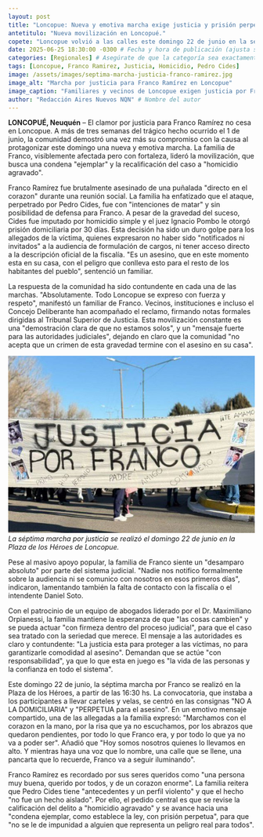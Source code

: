 ```yaml
---
layout: post
title: "Loncopue: Nueva y emotiva marcha exige justicia y prisión perpetua para el asesino de Franco Ramírez."
antetitulo: "Nueva movilización en Loncopué."
copete: "Loncopue volvió a las calles este domingo 22 de junio en la séptima marcha por Franco Ramírez, reafirmando el incansable pedido de justicia de su familia y comunidad. La movilización, que congregó a vecinos en la Plaza de los Héroes, clamó por una condena ejemplar y la prisión perpetua para Pedro Cides, el acusado de homicidio que permanece con prisión domiciliaria."
date: 2025-06-25 18:30:00 -0300 # Fecha y hora de publicación (ajusta si es necesario)
categories: [Regionales] # Asegúrate de que la categoría sea exactamente "Regionales" para que aparezca allí.
tags: [Loncopue, Franco Ramirez, Justicia, Homicidio, Pedro Cides]
image: /assets/images/septima-marcha-justicia-franco-ramirez.jpg
image_alt: "Marcha por justicia para Franco Ramírez en Loncopue"
image_caption: "Familiares y vecinos de Loncopue exigen justicia por Franco Ramírez." # Leyenda para la imagen principal
author: "Redacción Aires Nuevos NQN" # Nombre del autor
---
```


**LONCOPUÉ, Neuquén** – El clamor por justicia para Franco Ramírez no cesa en Loncopue. A más de tres semanas del trágico hecho ocurrido el 1 de junio, la comunidad demostró una vez más su compromiso con la causa al protagonizar este domingo una nueva y emotiva marcha. La familia de Franco, visiblemente afectada pero con fortaleza, lideró la movilización, que busca una condena "ejemplar" y la recalificación del caso a "homicidio agravado".

Franco Ramírez fue brutalmente asesinado de una puñalada "directo en el corazon" durante una reunión social. La familia ha enfatizado que el ataque, perpetrado por Pedro Cides, fue con "intenciones de matar" y sin posibilidad de defensa para Franco. A pesar de la gravedad del suceso, Cides fue imputado por homicidio simple y el juez Ignacio Pombo le otorgó prisión domiciliaria por 30 días. Esta decisión ha sido un duro golpe para los allegados de la víctima, quienes expresaron no haber sido "notificados ni invitados" a la audiencia de formulación de cargos, ni tener acceso directo a la descripción oficial de la fiscalía. "Es un asesino, que en este momento esta en su casa, con el peligro que conlleva esto para el resto de los habitantes del pueblo", sentenció un familiar.

La respuesta de la comunidad ha sido contundente en cada una de las marchas. "Absolutamente. Todo Loncopue se expreso con fuerza y respeto", manifestó un familiar de Franco. Vecinos, instituciones e incluso el Concejo Deliberante han acompañado el reclamo, firmando notas formales dirigidas al Tribunal Superior de Justicia. Esta movilización constante es una "demostración clara de que no estamos solos", y un "mensaje fuerte para las autoridades judiciales", dejando en claro que la comunidad "no acepta que un crimen de esta gravedad termine con el asesino en su casa".

![Movilización de vecinos de Loncopue por Franco Ramírez](/assets/images/justicia-por-franco-2.jpg)
*La séptima marcha por justicia se realizó el domingo 22 de junio en la Plaza de los Héroes de Loncopue.*

Pese al masivo apoyo popular, la familia de Franco siente un "desamparo absoluto" por parte del sistema judicial. "Nadie nos notifico formalmente sobre la audiencia ni se comunico con nosotros en esos primeros días", indicaron, lamentando también la falta de contacto con la fiscalía o el intendente Daniel Soto.

Con el patrocinio de un equipo de abogados liderado por el Dr. Maximiliano Orpianessi, la familia mantiene la esperanza de que "las cosas cambien" y se pueda actuar "con firmeza dentro del proceso judicial", para que el caso sea tratado con la seriedad que merece. El mensaje a las autoridades es claro y contundente: "La justicia esta para proteger a las víctimas, no para garantizarle comodidad al asesino". Demandan que se actúe "con responsabilidad", ya que lo que esta en juego es "la vida de las personas y la confianza en todo el sistema".

Este domingo 22 de junio, la séptima marcha por Franco se realizó en la Plaza de los Héroes, a partir de las 16:30 hs. La convocatoria, que instaba a los participantes a llevar carteles y velas, se centró en las consignas "NO A LA DOMICILIARIA" y "PERPETUA para el asesino". En un emotivo mensaje compartido, una de las allegadas a la familia expresó: "Marchamos con el corazon en la mano, por la risa que ya no escuchamos, por los abrazos que quedaron pendientes, por todo lo que Franco era, y por todo lo que ya no va a poder ser". Añadió que "Hoy somos nosotros quienes lo llevamos en alto. Y mientras haya una voz que lo nombre, una calle que se llene, una pancarta que lo recuerde, Franco va a seguir iluminando".

Franco Ramírez es recordado por sus seres queridos como "una persona muy buena, querido por todos, y de un corazon enorme". La familia reitera que Pedro Cides tiene "antecedentes y un perfil violento" y que el hecho "no fue un hecho aislado". Por ello, el pedido central es que se revise la calificación del delito a "homicidio agravado" y se avance hacia una "condena ejemplar, como establece la ley, con prisión perpetua", para que "no se le de impunidad a alguien que representa un peligro real para todos".